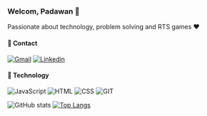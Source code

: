 ### Welcom, Padawan :wave:

Passionate about technology, problem solving and RTS games :heart:

#### :pushpin: Contact

<a href="#">![Gmail](https://img.shields.io/badge/-GMAIL-333333?style=flat&logo=Gmail)</a>
<a href="https://www.linkedin.com/in/brendoviegasp" target="blank">![Linkedin](https://img.shields.io/badge/-LINKEDIN-333333?style=flat&logo=Linkedin&logoColor=blue)</a>

#### :wrench: Technology

![JavaScript](https://img.shields.io/badge/-JavaScript-333333?style=flat&logo=javascript)
![HTML](https://img.shields.io/badge/-HTML-333333?style=flat&logo=HTML5)
![CSS](https://img.shields.io/badge/-CSS-333333?style=flat&logo=CSS3&logoColor=1572B6)
![GIT](https://img.shields.io/badge/-GIT-333333?style=flat&logo=GIT)

![ GitHub stats](https://github-readme-stats.vercel.app/api?username=bkingsd&show_icons=true&theme=cobalt)
[![Top Langs](https://github-readme-stats.vercel.app/api/top-langs/?username=bkingsd&langs_count=8&theme=cobalt)](https://github.com/bkingsd/github-readme-stats)
